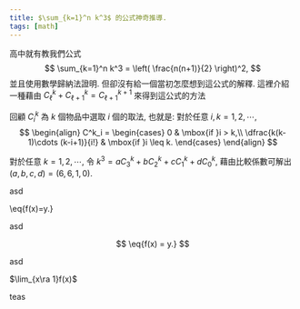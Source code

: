 ```yaml
---
title: $\sum_{k=1}^n k^3$ 的公式神奇推導.
tags: [math]
---
```


高中就有教我們公式
$$
\sum_{k=1}^n k^3 = \left( \frac{n(n+1)}{2} \right)^2,
$$
並且使用數學歸納法證明.
但卻沒有給一個當初怎麼想到這公式的解釋.
這裡介紹一種藉由
$C_\ell^k+C_{\ell+1}^k = C_{\ell+1}^{k+1}$
來得到這公式的方法

回顧 $C^k_i$ 為 $k$ 個物品中選取 $i$ 個的取法, 也就是:
對於任意 $i,k=1,2, \cdots,$
$$
\begin{align}
C^k_i = 
\begin{cases}
0 & \mbox{if }i > k,\\
\dfrac{k(k-1)\cdots (k-i+1)}{i!} & \mbox{if }i \leq k.
\end{cases}
\end{align}
$$

對於任意 $k=1,2, \cdots,$
令 $k^3=aC_3^k+bC_2^k+cC_1^k+dC_0^k,$
藉由比較係數可解出 $(a,b,c,d)=(6,6,1,0).$

asd

\eq{f(x)=y.}

asd


$$
\eq{f(x) = y.}
$$

asd

$\lim_{x\ra 1}f(x)$

teas
<!--more-->
